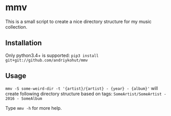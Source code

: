 # mmv
This is a small script to create a nice directory structure for my music collection.

## Installation
Only python3.4+ is supported:
`pip3 install git+git://github.com/andriykohut/mmv`

## Usage
`mmv -S some-weird-dir -t '{artist}/{artist} - {year} - {album}'` will create following directory structure based on tags:
`SomeArtist/SomeArtist - 2016 - SomeAlbum`

Type `mmv -h` for more help.
